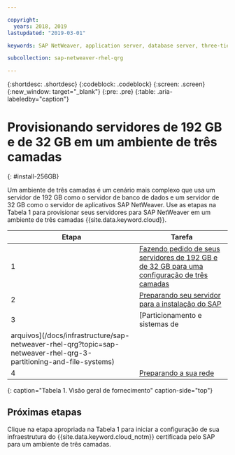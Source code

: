 ```yaml
---

copyright:
  years: 2018, 2019
lastupdated: "2019-03-01"

keywords: SAP NetWeaver, application server, database server, three-tier

subcollection: sap-netweaver-rhel-qrg

---
```


{:shortdesc: .shortdesc}
{:codeblock: .codeblock}
{:screen: .screen}
{:new_window: target="_blank"}
{:pre: .pre}
{:table: .aria-labeledby="caption"}

# Provisionando servidores de 192 GB e de 32 GB em um ambiente de três camadas
{: #install-256GB}

Um ambiente de três camadas é um cenário mais complexo que usa um servidor de 192 GB como o servidor de banco de dados e um servidor de 32 GB como o servidor de aplicativos SAP NetWeaver. Use as etapas na Tabela 1 para provisionar seus servidores para SAP
NetWeaver em um ambiente de três camadas {{site.data.keyword.cloud}}.

| Etapa | Tarefa |
| --- | --- |
| 1 | [Fazendo pedido de seus servidores de 192 GB e de 32 GB para uma configuração de três camadas](/docs/infrastructure/sap-netweaver-rhel-qrg?topic=sap-netweaver-rhel-qrg-install_three_tier) |
| 2 | [Preparando seu servidor para a instalação do SAP](/docs/infrastructure/sap-netweaver-rhel-qrg?topic=sap-netweaver-rhel-qrg-prepare_256GB)|
| 3 | [Particionamento e sistemas de
arquivos](/docs/infrastructure/sap-netweaver-rhel-qrg?topic=sap-netweaver-rhel-qrg-3-partitioning-and-file-systems) |
| 4 | [Preparando a sua rede](/docs/infrastructure/sap-netweaver-rhel-qrg?topic=sap-netweaver-rhel-qrg-network#network) |
{: caption="Tabela 1. Visão geral de fornecimento" caption-side="top"}

## Próximas etapas

Clique na etapa apropriada na Tabela 1 para iniciar a configuração de sua infraestrutura do {{site.data.keyword.cloud_notm}} certificada pelo SAP para um ambiente de três camadas.
